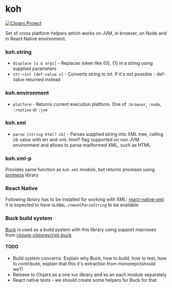 # koh

[![Clojars Project](http://clojars.org/koh/latest-version.svg)](http://clojars.org/koh)

Set of cross platform helpers which works on JVM, in browser, on Node and in React Native environment.

### koh.string

- `displace [s & args]` - Replaces token like {0}, {1} in a string using supplied parameters
- `str->int [def-value s]` - Converts string to int. If it's not possible - def-value returned instead

### koh.environment

- `platform` - Returns current execution platform. One of `:browser`, `:node`, `:rnative` or `:jvm`

### koh.xml

- `parse [string html? cb]` - Parses supplied string into XML tree, calling cb value with err and xml. html? flag supported on non JVM environment and allows to parse mailformed XML, such as HTML

### koh.xml-p

Provides same function as `koh.xml` module, but returns promises using [promesa](https://github.com/funcool/promesa) library

### React Native

Following library has to be installed for working with XML: [react-native-xml](https://github.com/artemyarulin/react-native-xml). It is expected to have `GLOBAL.rnmxmlParseString` to be available

### Buck build system

[Buck](https://buckbuild.com) is used as a build system with this library using support macroses from [clojure-clojurescript-buck](https://github.com/artemyarulin/clojure-clojurescript-buck).

#### TODO

- Build system concerns: Explain why Buck, how to build, how to test, how to contribute, explain that this it's extraction from monorepo(should we?)
- Release to Clojars as a one `koh` library and as an each module separately
- React native tests - we should create some helpers for Buck for that
